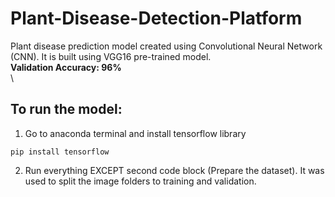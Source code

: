 # Plant-Disease-Detection-Platform
Plant disease prediction model created using Convolutional Neural Network (CNN). It is built using VGG16 pre-trained model.\
<b>Validation Accuracy: 96%</b>\
\
## To run the model:
1. Go to anaconda terminal and install tensorflow library
```
pip install tensorflow
```
2. Run everything EXCEPT second code block (Prepare the dataset). It was used to split the image folders to training and validation.
